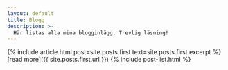 ```yaml
---
layout: default
title: Blogg
description: >-
  Här listas alla mina blogginlägg. Trevlig läsning!
---
```

{% include article.html post=site.posts.first text=site.posts.first.excerpt %}
[read more]({{ site.posts.first.url }})
{% include post-list.html %}
